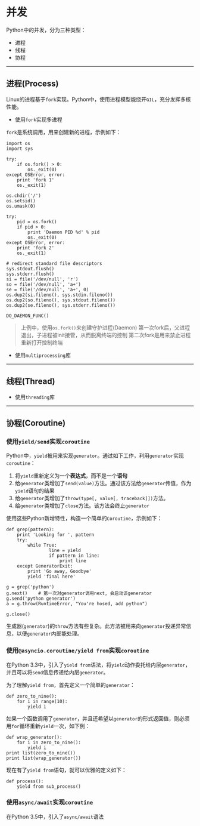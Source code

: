 # 并发

Python中的并发，分为三种类型：

+ 进程
+ 线程
+ 协程

--------------------------------------------------------------------------------
## 进程(Process)

Linux的进程基于`fork`实现。Python中，使用进程模型能绕开`GIL`，充分发挥多核性能。

+ 使用`fork`实现多进程

`fork`是系统调用，用来创建新的进程，示例如下：

```
import os
import sys

try:
	if os.fork() > 0:
		os._exit(0)
except OSError, error:
	print 'fork 1'
	os._exit(1)

os.chdir('/')
os.setsid()
os.umask(0)

try:
	pid = os.fork()
	if pid > 0:
		print 'Daemon PID %d' % pid
		os._exit(0)
except OSError, error:
	print 'fork 2'
	os._exit(1)

# redirect standard file descriptors
sys.stdout.flush()
sys.stderr.flush()
si = file('/dev/null', 'r')
so = file('/dev/null', 'a+')
se = file('/dev/null', 'a+', 0)
os.dup2(si.fileno(), sys.stdin.fileno())
os.dup2(so.fileno(), sys.stdout.fileno())
os.dup2(se.fileno(), sys.stderr.fileno())

DO_DAEMON_FUNC()

```

> 上例中，使用`os.fork()`来创建守护进程(Daemon)
> 第一次fork后，父进程退出，子进程被init接管，从而脱离终端的控制
> 第二次fork是用来禁止进程重新打开控制终端

+ 使用`multiprocessing`库


--------------------------------------------------------------------------------
## 线程(Thread)

+ 使用`threading`库

--------------------------------------------------------------------------------
## 协程(Coroutine)

### 使用`yield/send`实现`coroutine`

Python中，`yield`被用来实现`generator`。通过如下工作，利用`generator`实现`coroutine`：

1. 将`yield`重新定义为一个**表达式**，而不是一个**语句**
2. 给`generator`类增加了`send(value)`方法。通过该方法给`generator`传值，作为`yield`语句的结果
3. 给`generator`类增加了`throw(type[, value[, traceback]])`方法。
4. 给`generator`类增加了`close`方法。该方法会终止`generator`

使用这些Python新增特性，构造一个简单的`Coroutine`，示例如下：
```
def grep(pattern):
	print 'Looking for ', pattern
	try:
		while True:
				line = yield
				if pattern in line:
					print line
	except GeneratorExit:
		print 'Go away, Goodbye'
		yield 'final here'

g = grep('python')
g.next() 	# 第一次对generator调用next, 会启动该generator
g.send('python generator')
a = g.throw(RuntimeError, "You're hosed, add python")

g.close()
```

生成器(`generator`)的`throw`方法有些复杂。此方法被用来向`generator`投递异常信息，以便`generator`内部能处理。

### 使用`@asyncio.coroutine/yield from`实现`coroutine`

在Python 3.3中，引入了`yield from`语法，将`yield`动作委托给内层`generator`，并且可以将`send`信息传递给内层`generator`。

为了理解`yield from`，首先定义一个简单的`generator`：
```
def zero_to_nine():
	for i in range(10):
		yield i
```

如果一个函数调用了`generator`，并且还希望以`generator`的形式返回值，则必须用`for`循环重新`yield`一次，如下例：
```
def wrap_generator():
	for i in zero_to_nine():
		yield i
print list(zero_to_nine())
print list(wrap_generator())
```

现在有了`yield from`语句，就可以优雅的定义如下：
```
def process():
	yield from sub_process()

```

### 使用`async/await`实现`coroutine`

在Python 3.5中，引入了`async/await`语法

